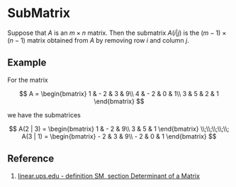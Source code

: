 # SubMatrix

Suppose that $A$ is an $m \times n$ matrix. Then the submatrix $A(i|j)$ is the $(m - 1) \times (n - 1)$ matrix obtained from $A$ by removing row $i$ and column $j$.

## Example

For the matrix

$$
A = \begin{bmatrix}
    1 & - 2 & 3 & 9\\
    4 & - 2 & 0 & 1\\
    3 & 5 & 2 & 1
\end{bmatrix}
$$

we have the submatrices

$$
A(2 | 3) = \begin{bmatrix}
    1 & - 2 & 9\\
    3 & 5 & 1
\end{bmatrix}
\\;\\;\\;\\;\\;
A(3 | 1) = \begin{bmatrix}
    - 2 & 3 & 9\\
    - 2 & 0 & 1
\end{bmatrix}
$$

## Reference

1. [linear.ups.edu - definition SM, section Determinant of a Matrix](http://linear.ups.edu/html/section-DM.html)